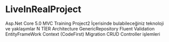 # LiveInRealProject
Asp.Net Core 5.0 MVC Training Project2
İçerisinde bulabileceğiniz teknoloji ve yaklaşımlar
N TİER Architecture 
GenericRepository
Fluent Validation
EntityFrameWork
Context (CodeFirst)
Migration
CRUD
Controller işlemleri
